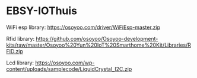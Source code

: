 # EBSY-IOThuis

WiFi esp library:
https://osoyoo.com/driver/WiFiEsp-master.zip

Rfid library:
https://github.com/osoyoo/Osoyoo-development-kits/raw/master/Osoyoo%20Yun%20IoT%20Smarthome%20Kit/Libraries/RFID.zip

Lcd library:
https://osoyoo.com/wp-content/uploads/samplecode/LiquidCrystal_I2C.zip

